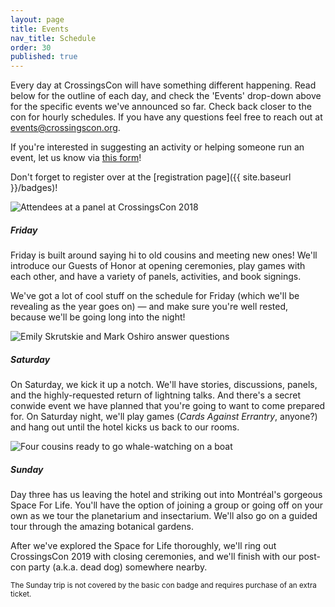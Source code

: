 ```yaml
---
layout: page
title: Events
nav_title: Schedule
order: 30
published: true
---
```


Every day at CrossingsCon will have something different happening. Read below for the outline of each day, and check the 'Events' drop-down above for the specific events we've announced so far. Check back closer to the con for hourly schedules. If you have any questions feel free to reach out at <events@crossingscon.org>.

If you're interested in suggesting an activity or helping someone run an event, let us know via [this form](https://docs.google.com/forms/d/e/1FAIpQLSf8lJBH8NTmf5ixCQoi8UuOdhEry3wVM_p6zT5yx5Dpze05Vw/viewform?fbclid=IwAR35yPjVwgPXyYXONCqP3yn5BDQXkNfYZyv_FiXOqzh0PX1THQEhhQYxh_I)!

Don't forget to register over at the [registration page]({{ site.baseurl }}/badges)!

<div class="card-deck">
  <div class="card">
    <img class="card-img-top" src="{{site.baseurl}}/images/days/friday.jpg" alt="Attendees at a panel at CrossingsCon 2018">
    <div class="card-body">
      <h5 class="card-title">Friday</h5>
      <p class="card-text">Friday is built around saying hi to old cousins and meeting new ones! We'll introduce our Guests of Honor at opening ceremonies, play games with each other, and have a variety of panels, activities, and book signings.</p>
      <p class="card-text">We've got a lot of cool stuff on the schedule for Friday (which we'll be revealing as the year goes on) — and make sure you're well rested, because we'll be going long into the night!</p>
    </div>
  </div>
  <div class="card">
    <img class="card-img-top" src="{{site.baseurl}}/images/days/saturday.jpg" alt="Emily Skrutskie and Mark Oshiro answer questions">
    <div class="card-body">
      <h5 class="card-title">Saturday</h5>
      <p class="card-text">On Saturday, we kick it up a notch. We'll have stories, discussions, panels, and the highly-requested return of lightning talks. And there's a secret conwide event we have planned that you're going to want to come prepared for. On Saturday night, we'll play games (<i>Cards Against Errantry</i>, anyone?) and hang out until the hotel kicks us back to our rooms.</p>
    </div>
  </div>
  <div class="card">
    <img class="card-img-top" src="{{site.baseurl}}/images/days/sunday.jpg" alt="Four cousins ready to go whale-watching on a boat">
    <div class="card-body">
      <h5 class="card-title">Sunday</h5>
      <p class="card-text">Day three has us leaving the hotel and striking out into Montréal's gorgeous Space For Life. You'll have the option of joining a group or going off on your own as we tour the planetarium and insectarium. We'll also go on a guided tour through the amazing botanical gardens.</p>
      <p class="card-text">After we've explored the Space for Life thoroughly, we'll ring out CrossingsCon 2019 with closing ceremonies, and we'll finish with our post-con party (a.k.a. dead dog) somewhere nearby.</p>
    </div>
    <div class="card-footer"><small class="text-muted">The Sunday trip is not covered by the basic con badge and requires purchase of an extra ticket.</small></div>
  </div>
</div>
